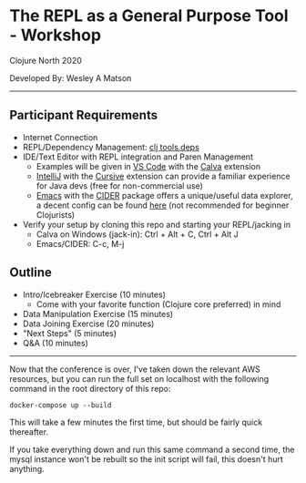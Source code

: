 # The REPL as a General Purpose Tool - Workshop
Clojure North 2020

Developed By: Wesley A Matson

----

## Participant Requirements

- Internet Connection
- REPL/Dependency Management: [clj tools.deps](https://clojure.org/guides/getting_started)
- IDE/Text Editor with REPL integration and Paren Management
  - Examples will be given in [VS Code](https://code.visualstudio.com/) with the [Calva](https://marketplace.visualstudio.com/items?itemName=betterthantomorrow.calva) extension
  - [IntelliJ](https://www.jetbrains.com/idea/) with the [Cursive](https://cursive-ide.com/) extension can provide a familiar experience for Java devs (free for non-commercial use)
  - [Emacs](https://www.gnu.org/software/emacs/) with the [CIDER](https://github.com/clojure-emacs/cider) package offers a unique/useful data explorer, a decent config can be found [here](https://github.com/wmatson/emacs-config) (not recommended for beginner Clojurists)
- Verify your setup by cloning this repo and starting your REPL/jacking in
  - Calva on Windows (jack-in): Ctrl + Alt + C, Ctrl + Alt J
  - Emacs/CIDER: C-c, M-j
  
## Outline

- Intro/Icebreaker Exercise (10 minutes)
  - Come with your favorite function (Clojure core preferred) in mind
- Data Manipulation Exercise (15 minutes)
- Data Joining Exercise (20 minutes)
- "Next Steps" (5 minutes)
- Q&A (10 minutes)

----

Now that the conference is over, I've taken down the relevant AWS resources, but you can run the full set on localhost with the following command in the root directory of this repo:

```
docker-compose up --build
```

This will take a few minutes the first time, but should be fairly quick thereafter.

If you take everything down and run this same command a second time, the mysql instance won't be rebuilt so the init script will fail, this doesn't hurt anything.
